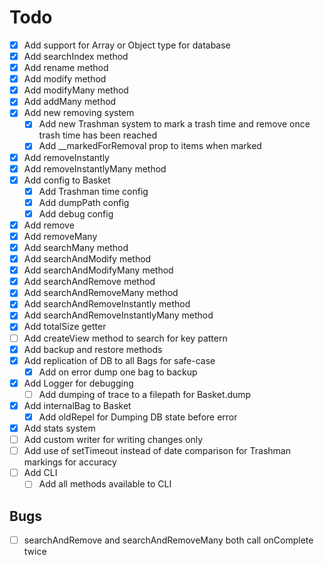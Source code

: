# Todo

- [x] Add support for Array or Object type for database
- [x] Add searchIndex method
- [x] Add rename method
- [x] Add modify method
- [x] Add modifyMany method
- [x] Add addMany method
- [x] Add new removing system
  - [x] Add new Trashman system to mark a trash time and remove once trash time has been reached
  - [x] Add __markedForRemoval prop to items when marked
- [x] Add removeInstantly
- [x] Add removeInstantlyMany method
- [x] Add config to Basket
  - [x] Add Trashman time config
  - [x] Add dumpPath config
  - [x] Add debug config
- [x] Add remove
- [x] Add removeMany
- [x] Add searchMany method
- [x] Add searchAndModify method
- [x] Add searchAndModifyMany method
- [x] Add searchAndRemove method
- [x] Add searchAndRemoveMany method
- [x] Add searchAndRemoveInstantly method
- [x] Add searchAndRemoveInstantlyMany method
- [x] Add totalSize getter
- [ ] Add createView method to search for key pattern
- [x] Add backup and restore methods
- [x] Add replication of DB to all Bags for safe-case
  - [x] Add on error dump one bag to backup
- [x] Add Logger for debugging
  - [ ] Add dumping of trace to a filepath for Basket.dump
- [x] Add internalBag to Basket
  - [x] Add oldRepel for Dumping DB state before error
- [x] Add stats system
- [ ] Add custom writer for writing changes only
- [ ] Add use of setTimeout instead of date comparison for Trashman markings for accuracy
- [ ] Add CLI
  - [ ] Add all methods available to CLI

## Bugs

- [ ] searchAndRemove and searchAndRemoveMany both call onComplete twice
